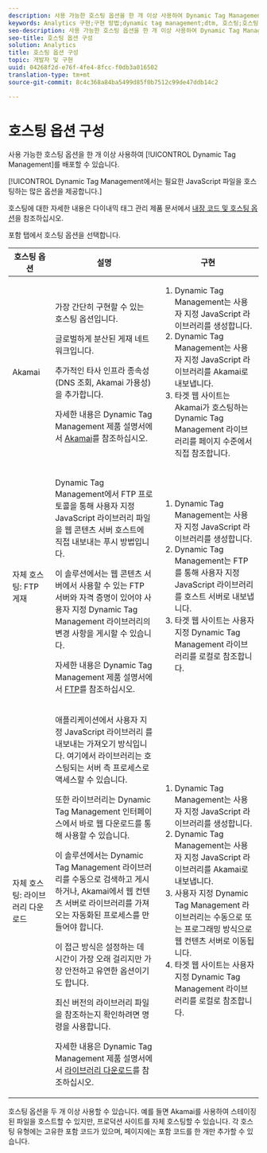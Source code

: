 ```yaml
---
description: 사용 가능한 호스팅 옵션을 한 개 이상 사용하여 Dynamic Tag Management를 배포할 수 있습니다.
keywords: Analytics 구현;구현 방법;dynamic tag management;dtm, 호스팅;호스팅 옵션;akamai;자체 호스팅;자체호스팅;ftp 게재;ftp 호스팅;라이브러리 다운로드
seo-description: 사용 가능한 호스팅 옵션을 한 개 이상 사용하여 Dynamic Tag Management를 배포할 수 있습니다.
seo-title: 호스팅 옵션 구성
solution: Analytics
title: 호스팅 옵션 구성
topic: 개발자 및 구현
uuid: 04268f2d-e76f-4fe4-8fcc-f0db3a016502
translation-type: tm+mt
source-git-commit: 8c4c368a84ba5499d85f0b7512c99de47ddb14c2

---
```



# 호스팅 옵션 구성

사용 가능한 호스팅 옵션을 한 개 이상 사용하여 [!UICONTROL Dynamic Tag Management]를 배포할 수 있습니다.

[!UICONTROL Dynamic Tag Management에서는 필요한 JavaScript 파일을 호스팅하는 많은 옵션을 제공합니다.]

호스팅에 대한 자세한 내용은 다이내믹 태그 관리 제품 문서에서 [내장 코드 및 호스팅 옵션](https://marketing.adobe.com/resources/help/en_US/dtm/deployment.html)을 참조하십시오.

포함 탭에서 호스팅 옵션을 선택합니다.

<table id="table_229298207DB64838B6F2477DFFAE073F"> 
 <thead> 
  <tr> 
   <th colname="col1" class="entry"> 호스팅 옵션 </th> 
   <th colname="col2" class="entry"> 설명 </th> 
   <th colname="col3" class="entry"> 구현 </th> 
  </tr> 
 </thead>
 <tbody> 
  <tr> 
   <td colname="col1"> <p>Akamai </p> </td> 
   <td colname="col2"> <p> 가장 간단히 구현할 수 있는 호스팅 옵션입니다. </p> <p>글로벌하게 분산된 게재 네트워크입니다. </p> <p>추가적인 타사 인프라 종속성(DNS 조회, Akamai 가용성)을 추가합니다. </p> <p>자세한 내용은 Dynamic Tag Management 제품 설명서에서 <a href="https://marketing.adobe.com/resources/help/en_US/dtm/akamai.html">Akamai</a>를 참조하십시오. </p> </td> 
   <td colname="col3"> 
    <ol id="ol_EF148EF091A645B3962B084963B3C0B0"> 
     <li id="li_7ECE0C331EEE4907A563D581DF1DFEFE">Dynamic Tag Management는 사용자 지정 JavaScript 라이브러리를 생성합니다. </li> 
     <li id="li_8E2C858290EF4665B2F45ACAFA121CB3">Dynamic Tag Management는 사용자 지정 JavaScript 라이브러리를 Akamai로 내보냅니다. </li> 
     <li id="li_CE88B10B6E844A56BBB8C575A9363BA9">타겟 웹 사이트는 Akamai가 호스팅하는 Dynamic Tag Management 라이브러리를 페이지 수준에서 직접 참조합니다. </li> 
    </ol> </td> 
  </tr> 
  <tr> 
   <td colname="col1"> 자체 호스팅: FTP 게재 </td> 
   <td colname="col2"> <p>Dynamic Tag Management에서 FTP 프로토콜을 통해 사용자 지정 JavaScript 라이브러리 파일을 웹 콘텐츠 서버 호스트에 직접 내보내는 <span class="term"> 푸시</span> 방법입니다. </p> <p>이 솔루션에서는 웹 콘텐츠 서버에서 사용할 수 있는 FTP 서버와 자격 증명이 있어야 사용자 지정 Dynamic Tag Management 라이브러리의 변경 사항을 게시할 수 있습니다. </p> <p>자세한 내용은 Dynamic Tag Management 제품 설명서에서 <a href="https://marketing.adobe.com/resources/help/en_US/dtm/deployment_ftp.html">FTP</a>를 참조하십시오. </p> </td> 
   <td colname="col3"> 
    <ol id="ol_60348F9C991D4F2B9457006B0F98C834"> 
     <li id="li_24A141C3C7074BF9897C022A22CAE78C">Dynamic Tag Management는 사용자 지정 JavaScript 라이브러리를 생성합니다. </li> 
     <li id="li_E1E0843060F7447E853EA416A0B033BE">Dynamic Tag Management는 FTP를 통해 사용자 지정 JavaScript 라이브러리를 호스트 서버로 내보냅니다. </li> 
     <li id="li_EAF5D2ABD03B4911A0CFA464AD8791CE">타겟 웹 사이트는 사용자 지정 Dynamic Tag Management 라이브러리를 로컬로 참조합니다. </li> 
    </ol> </td> 
  </tr> 
  <tr> 
   <td colname="col1"> 자체 호스팅: 라이브러리 다운로드 </td> 
   <td colname="col2"> <p>애플리케이션에서 사용자 지정 JavaScript 라이브러리
     <!-- to Amazon S3-->를 내보내는 <span class="term">가져오기</span> 방식입니다. 여기에서 라이브러리는 호스팅되는 서버 측 프로세스로 액세스할 수 있습니다. </p> <p>또한 라이브러리는 Dynamic Tag Management 인터페이스에서 바로 웹 다운로드를 통해 사용할 수 있습니다. </p> <p>이 솔루션에서는 Dynamic Tag Management 라이브러리를 수동으로 검색하고 게시하거나, Akamai에서 웹 컨텐츠 서버로 라이브러리를 가져오는 자동화된 프로세스를 만들어야 합니다. </p> <p>이 접근 방식은 설정하는 데 시간이 가장 오래 걸리지만 가장 안전하고 유연한 옵션이기도 합니다. </p> <p>최신 버전의 라이브러리 파일을 참조하는지 확인하려면 명령을 사용합니다. </p> <p>자세한 내용은 Dynamic Tag Management 제품 설명서에서 <a href="https://marketing.adobe.com/resources/help/en_US/dtm/deployment_download.html">라이브러리 다운로드</a>를 참조하십시오. </p> </td> 
   <td colname="col3"> 
    <ol id="ol_F40B721306FE473496BD657262DFD585"> 
     <li id="li_4EA4D6B555CE4E9CA476C7550C18C061">Dynamic Tag Management는 사용자 지정 JavaScript 라이브러리를 생성합니다. </li> 
     <li id="li_BA40EBD7AD1546F29D8A209034D06477">Dynamic Tag Management는 사용자 지정 JavaScript 라이브러리를 Akamai로 내보냅니다. </li> 
     <li id="li_E107E69E386A40F3B067F9991C2979AF">사용자 지정 Dynamic Tag Management 라이브러리는 수동으로 또는 프로그래밍 방식으로 웹 컨텐츠 서버로 이동됩니다. </li> 
     <li id="li_0809038453B544168A20CE09D7E5AC59">타겟 웹 사이트는 사용자 지정 Dynamic Tag Management 라이브러리를 로컬로 참조합니다. </li> 
    </ol> </td> 
  </tr> 
 </tbody> 
</table>

호스팅 옵션을 두 개 이상 사용할 수 있습니다. 예를 들면 Akamai를 사용하여 스테이징된 파일을 호스트할 수 있지만, 프로덕션 사이트를 자체 호스팅할 수 있습니다. 각 호스팅 유형에는 고유한 포함 코드가 있으며, 페이지에는 포함 코드를 한 개만 추가할 수 있습니다.
